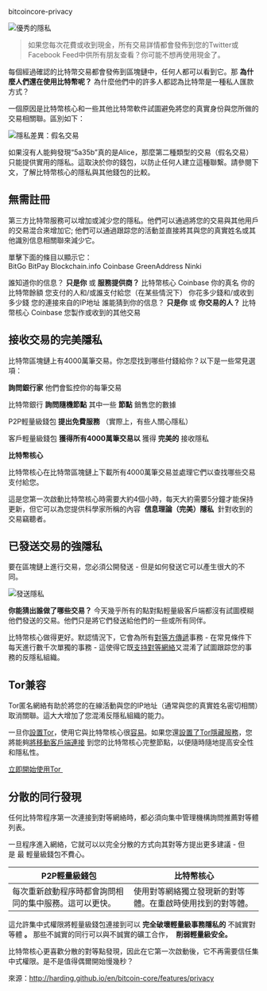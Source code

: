bitcoincore-privacy

![優秀的隱私](http://harding.github.io/img/bitcoin-core/slider-privacy.svg)

> 如果您每次花費或收到現金，所有交易詳情都會發佈到您的Twitter或Facebook Feed中供所有朋友查看？你可能不想再使用現金了。

每個經過確認的比特幣交易都會發佈到區塊鏈中，任何人都可以看到它。那 **為什麼人們還在使用比特幣呢？** 為什麼他們中的許多人都認為比特幣是一種私人匯款方式？

一個原因是比特幣核心和一些其他比特幣軟件試圖避免將您的真實身份與您所做的交易相關聯。區別如下：

![隱私差異：假名交易](http://harding.github.io/img/bitcoin-core/privacy-difference.svg)

如果沒有人能夠發現“5a35b”真的是Alice，那麼第二種類型的交易（假名交易）只能提供實用的隱私。這取決於你的錢包，以防止任何人建立這種聯繫。請參閱下文，了解比特幣核心的隱私與其他錢包的比較。

## 無需註冊

第三方比特幣服務可以增加或減少您的隱私。他們可以通過將您的交易與其他用戶的交易混合來增加它; 他們可以通過跟踪您的活動並直接將其與您的真實姓名或其他識別信息相關聯來減少它。

單擊下面的條目以顯示它：BitGo BitPay Blockchain.info Coinbase GreenAddress Ninki

誰知道你的信息？ **只是你** 或 **服務提供商？**
比特幣核心 Coinbase
你的真名
你的比特幣餘額
您支付的人和/或誰支付給您（在某些情況下）
你花多少錢和/或收到多少錢
您的連接來自的IP地址
誰能猜到你的信息？ **只是你** 或 **你交易的人？**
比特幣核心 Coinbase
您製作或收到的其他交易

## 接收交易的完美隱私

比特幣區塊鏈上有4000萬筆交易。你怎麼找到哪些付錢給你？以下是一些常見選項：

**詢問銀行家**
他們會監控你的每筆交易

比特幣銀行 **詢問隨機節點**
其中一些 **節點** 銷售您的數據

P2P輕量級錢包
**提出免費服務**
（實際上，有些人關心隱私）

客戶輕量級錢包 **獲得所有4000萬筆交易以**
獲得 **完美的** 接收隱私

**比特幣核心**

比特幣核心在比特幣區塊鏈上下載所有4000萬筆交易並處理它們以查找哪些交易支付給您。

這是您第一次啟動比特幣核心時需要大約4個小時，每天大約需要5分鐘才能保持更新，但它可以為您提供科學家所稱的內容  **信息理論（完美）隱私**  針對收到的交易竊聽者。

## 已發送交易的強隱私

要在區塊鏈上進行交易，您必須公開發送 - 但是如何發送它可以產生很大的不同。

![發送隱私](http://harding.github.io/img/bitcoin-core/sending-privacy.svg)

**你能猜出誰做了哪些交易？** 今天幾乎所有的點對點輕量級客戶端都沒有試圖模糊他們發送的交易。他們只是將它們發送給他們的一些或所有同伴。

比特幣核心做得更好。默認情況下，它會為所有[對等方傳遞](http://harding.github.io/en/bitcoin-core/features/network-support)事務 - 在常見條件下每天進行數千次單獨的事務 - 這使得它既[支持對等網絡](http://harding.github.io/en/bitcoin-core/features/network-support)又混淆了試圖跟踪您的事務的反隱私組織。

## Tor兼容

Tor匿名網絡有助於將您的在線活動與您的IP地址（通常與您的真實姓名密切相關）取消關聯。這大大增加了您混淆反隱私組織的能力。

一旦你[設置Tor](https://www.torproject.org/)，使用它與比特幣核心很[容易](https://en.bitcoin.it/wiki/Tor)。如果您還[設置了Tor隱藏服務](https://en.bitcoin.it/wiki/Tor#Hidden_services)，您將能夠[將移動客戶端連接](http://harding.github.io/en/bitcoin-core/features/user-interface#lightweight) 到您的比特幣核心完整節點，以便隨時隨地提高安全性和隱私性。

[立即開始使用Tor ](https://www.torproject.org/)

## 分散的同行發現

任何比特幣程序第一次連接到對等網絡時，都必須向集中管理機構詢問推薦對等體列表。

一旦程序進入網絡，它就可以以完全分散的方式向其對等方提出更多建議 - 但是 最 輕量級錢包不費心。

|P2P輕量級錢包|比特幣核心|
| --- | --- |
|每次重新啟動程序時都會詢問相同的集中服務。這可以更快。|使用對等網絡獨立發現新的對等體。在重啟時使用找到的對等體。|

這允許集中式權限將輕量級錢包連接到可以 **完全破壞輕量級事務隱私的** 不誠實對等體 **。** 那些不誠實的同行可以與不誠實的礦工合作，  **削弱輕量級安全。**

比特幣核心更喜歡分散的對等點發現，因此在它第一次啟動後，它不再需要信任集中式權限。是不是值得偶爾開始慢幾秒？

來源：http://harding.github.io/en/bitcoin-core/features/privacy